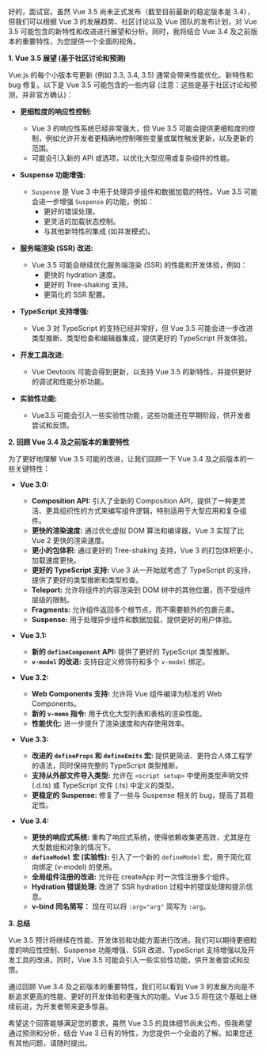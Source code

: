 好的，面试官。虽然 Vue 3.5 尚未正式发布（截至目前最新的稳定版本是 3.4），但我们可以根据 Vue 3 的发展趋势、社区讨论以及 Vue 团队的发布计划，对 Vue 3.5 可能包含的新特性和改进进行展望和分析。同时，我将结合 Vue 3.4 及之前版本的重要特性，为您提供一个全面的视角。

**1. Vue 3.5 展望 (基于社区讨论和预测)**

Vue.js 的每个小版本号更新 (例如 3.3, 3.4, 3.5) 通常会带来性能优化、新特性和 bug 修复。以下是 Vue 3.5 可能包含的一些内容 (注意：这些是基于社区讨论和预测，并非官方确认)：

*   **更细粒度的响应性控制:**

    *   Vue 3 的响应性系统已经非常强大，但 Vue 3.5 可能会提供更细粒度的控制，例如允许开发者更精确地控制哪些变量或属性触发更新，以及更新的范围。
    *   可能会引入新的 API 或选项，以优化大型应用或复杂组件的性能。

*   **Suspense 功能增强:**

    *   `Suspense` 是 Vue 3 中用于处理异步组件和数据加载的特性。Vue 3.5 可能会进一步增强 `Suspense` 的功能，例如：
        *   更好的错误处理。
        *   更灵活的加载状态控制。
        *   与其他新特性的集成 (如并发模式)。

*   **服务端渲染 (SSR) 改进:**

    *   Vue 3.5 可能会继续优化服务端渲染 (SSR) 的性能和开发体验，例如：
        *   更快的 hydration 速度。
        *   更好的 Tree-shaking 支持。
        *   更简化的 SSR 配置。

*   **TypeScript 支持增强:**

    *   Vue 3 对 TypeScript 的支持已经非常好，但 Vue 3.5 可能会进一步改进类型推断、类型检查和编辑器集成，提供更好的 TypeScript 开发体验。

*   **开发工具改进:**

    *   Vue Devtools 可能会得到更新，以支持 Vue 3.5 的新特性，并提供更好的调试和性能分析功能。

*  **实验性功能:**
    *  Vue3.5 可能会引入一些实验性功能，这些功能还在早期阶段，供开发者尝试和反馈。

**2. 回顾 Vue 3.4 及之前版本的重要特性**

为了更好地理解 Vue 3.5 可能的改进，让我们回顾一下 Vue 3.4 及之前版本的一些关键特性：

*   **Vue 3.0:**
    *   **Composition API:** 引入了全新的 Composition API，提供了一种更灵活、更具组织性的方式来编写组件逻辑，特别适用于大型应用和复杂组件。
    *   **更快的渲染速度:** 通过优化虚拟 DOM 算法和编译器，Vue 3 实现了比 Vue 2 更快的渲染速度。
    *   **更小的包体积:** 通过更好的 Tree-shaking 支持，Vue 3 的打包体积更小，加载速度更快。
    *   **更好的 TypeScript 支持:** Vue 3 从一开始就考虑了 TypeScript 的支持，提供了更好的类型推断和类型检查。
    *   **Teleport:** 允许将组件的内容渲染到 DOM 树中的其他位置，而不受组件层级的限制。
    *   **Fragments:** 允许组件返回多个根节点，而不需要额外的包裹元素。
    *   **Suspense:** 用于处理异步组件和数据加载，提供更好的用户体验。

*   **Vue 3.1:**
    *   **新的 `defineComponent` API:** 提供了更好的 TypeScript 类型推断。
    *   **`v-model` 的改进:** 支持自定义修饰符和多个 `v-model` 绑定。

*   **Vue 3.2:**
    *   **Web Components 支持:** 允许将 Vue 组件编译为标准的 Web Components。
    *   **新的 `v-memo` 指令:** 用于优化大型列表和表格的渲染性能。
    *   **性能优化:** 进一步提升了渲染速度和内存使用效率。

*   **Vue 3.3:**
    *   **改进的 `defineProps` 和 `defineEmits` 宏:** 提供更简洁、更符合人体工程学的语法，同时保持完整的 TypeScript 类型推断。
    *   **支持从外部文件导入类型:** 允许在 `<script setup>` 中使用类型声明文件 (.d.ts) 或 TypeScript 文件 (.ts) 中定义的类型。
    *   **更稳定的 Suspense:** 修复了一些与 Suspense 相关的 bug，提高了其稳定性。

*   **Vue 3.4:**
    *   **更快的响应式系统:** 重构了响应式系统，使得依赖收集更高效，尤其是在大型数组和对象的情况下。
    *   **`defineModel` 宏 (实验性):** 引入了一个新的 `defineModel` 宏，用于简化双向绑定 (v-model) 的使用。
    *   **全局组件注册的改进:** 允许在 createApp 时一次性注册多个组件。
    *   **Hydration 错误处理:** 改进了 SSR hydration 过程中的错误处理和提示信息。
    *    **v-bind 同名简写：** 现在可以将 `:arg="arg"` 简写为 `:arg`。

**3. 总结**

Vue 3.5 预计将继续在性能、开发体验和功能方面进行改进。我们可以期待更细粒度的响应性控制、Suspense 功能增强、SSR 改进、TypeScript 支持增强以及开发工具的改进。同时，Vue 3.5 可能会引入一些实验性功能，供开发者尝试和反馈。

通过回顾 Vue 3.4 及之前版本的重要特性，我们可以看到 Vue 3 的发展方向是不断追求更高的性能、更好的开发体验和更强大的功能。Vue 3.5 将在这个基础上继续前进，为开发者带来更多惊喜。

希望这个回答能够满足您的要求，虽然 Vue 3.5 的具体细节尚未公布，但我希望通过预测和分析，结合 Vue 3 已有的特性，为您提供一个全面的了解。如果您还有其他问题，请随时提出。

